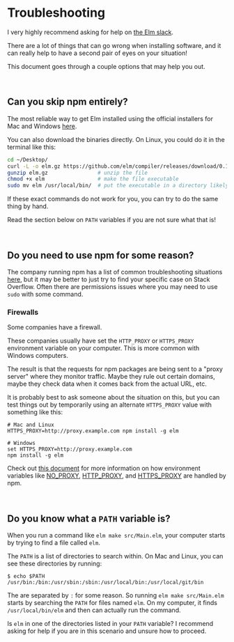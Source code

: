 # Troubleshooting

I very highly recommend asking for help on [the Elm slack](https://elmlang.herokuapp.com).

There are a lot of things that can go wrong when installing software, and it can really help to have a second pair of eyes on your situation!

This document goes through a couple options that may help you out.

<br/>


## Can you skip npm entirely?

The most reliable way to get Elm installed using the official installers for Mac and Windows [here][download].

You can also download the binaries directly. On Linux, you could do it in the terminal like this:

```bash
cd ~/Desktop/
curl -L -o elm.gz https://github.com/elm/compiler/releases/download/0.19.1/binary-for-linux-64-bit.gz
gunzip elm.gz                # unzip the file
chmod +x elm                 # make the file executable
sudo mv elm /usr/local/bin/  # put the executable in a directory likely to be listed in your PATH variable
```

If these exact commands do not work for you, you can try to do the same thing by hand.

Read the section below on `PATH` variables if you are not sure what that is!

[download]: https://github.com/elm/compiler/releases/tag/0.19.1

<br/>


## Do you need to use npm for some reason?

The company running npm has a list of common troubleshooting situations [here](https://npm.community/c/support/troubleshooting), but it may be better to just try to find your specific case on Stack Overflow. Often there are permissions issues where you may need to use `sudo` with some command.

### Firewalls

Some companies have a firewall.

These companies usually have set the `HTTP_PROXY` or `HTTPS_PROXY` environment variable on your computer. This is more common with Windows computers.

The result is that the requests for npm packages are being sent to a "proxy server" where they monitor traffic. Maybe they rule out certain domains, maybe they check data when it comes back from the actual URL, etc.

It is probably best to ask someone about the situation on this, but you can test things out by temporarily using an alternate `HTTPS_PROXY` value with something like this:

```
# Mac and Linux
HTTPS_PROXY=http://proxy.example.com npm install -g elm

# Windows
set HTTPS_PROXY=http://proxy.example.com
npm install -g elm
```

Check out [this document](https://docs.npmjs.com/cli/using-npm/config/) for more information on how environment variables like [NO_PROXY](https://docs.npmjs.com/cli/using-npm/config#noproxy), [HTTP_PROXY](https://docs.npmjs.com/cli/using-npm/config#proxy), and [HTTPS_PROXY](https://docs.npmjs.com/cli/using-npm/config#https-proxy) are handled by npm.

<br/>


## Do you know what a `PATH` variable is?

When you run a command like `elm make src/Main.elm`, your computer starts by trying to find a file called `elm`.

The `PATH` is a list of directories to search within. On Mac and Linux, you can see these directories by running:

```
$ echo $PATH
/usr/bin:/bin:/usr/sbin:/sbin:/usr/local/bin:/usr/local/git/bin
```

The are separated by `:` for some reason. So running `elm make src/Main.elm` starts by searching the `PATH` for files named `elm`. On my computer, it finds `/usr/local/bin/elm` and then can actually run the command.

Is `elm` in one of the directories listed in your `PATH` variable? I recommend asking for help if you are in this scenario and unsure how to proceed.
